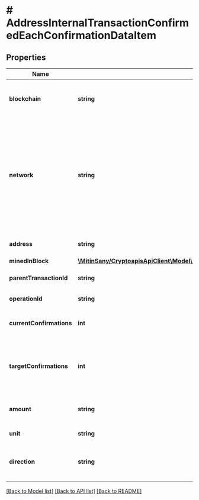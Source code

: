# # AddressInternalTransactionConfirmedEachConfirmationDataItem

## Properties

Name | Type | Description | Notes
------------ | ------------- | ------------- | -------------
**blockchain** | **string** | Represents the specific blockchain protocol name, e.g. Ethereum, Bitcoin, etc. |
**network** | **string** | Represents the name of the blockchain network used; blockchain networks are usually identical as technology and software, but they differ in data, e.g. - \&quot;mainnet\&quot; is the live network with actual data while networks like \&quot;testnet\&quot;, \&quot;sepolia\&quot; are test networks. |
**address** | **string** | Defines the specific address of the internal transaction. |
**minedInBlock** | [**\MitinSany/CryptoapisApiClient\Model\AddressInternalTransactionConfirmedEachConfirmationDataItemMinedInBlock**](AddressInternalTransactionConfirmedEachConfirmationDataItemMinedInBlock.md) |  |
**parentTransactionId** | **string** | Defines the Parent Transaction&#39;s unique ID. |
**operationId** | **string** | Defines the specific operation&#39;s unique ID. |
**currentConfirmations** | **int** | Defines the number of currently received confirmations for the transaction. |
**targetConfirmations** | **int** | Defines the number of confirmation transactions requested as callbacks, i.e. the system can notify till the n-th confirmation. |
**amount** | **string** | Defines the amount of coins sent with the confirmed transaction. |
**unit** | **string** | Defines the unit of the transaction, e.g. Gwei. |
**direction** | **string** | Defines whether the transaction is \&quot;incoming\&quot; or \&quot;outgoing\&quot;. |

[[Back to Model list]](../../README.md#models) [[Back to API list]](../../README.md#endpoints) [[Back to README]](../../README.md)
